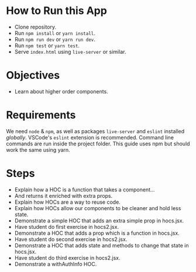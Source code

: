 # How to Run this App
  * Clone repository.
  * Run `npm install` or `yarn install`.
  * Run `npm run dev` or `yarn run dev`.
  * Run `npm test` or `yarn test`.
  * Serve `index.html` using `live-server` or similar.

# Objectives
  * Learn about higher order components.

# Requirements
We need `node` & `npm`, as well as packages `live-server` and `eslint` installed _globally_. VSCode's `eslint` extension is recommended. Command line commands are run inside the project folder. This guide uses npm but should work the same using yarn.

# Steps
  * Explain how a HOC is a function that takes a component...
  * And returns it enriched with extra props.
  * Explain how HOCs are a way to reuse code.
  * Explain how HOCs allow our components to be cleaner and hold less state.
  * Demonstrate a simple HOC that adds an extra simple prop in hocs.jsx.
  * Have student do first exercise in hocs2.jsx.
  * Demonstrate a HOC that adds a prop which is a function in hocs.jsx.
  * Have student do second exercise in hocs2.jsx.
  * Demonstrate a HOC that adds state and methods to change that state in hocs.jsx.
  * Have student do third exercise in hocs2.jsx.
  * Demonstrate a withAuthInfo HOC.